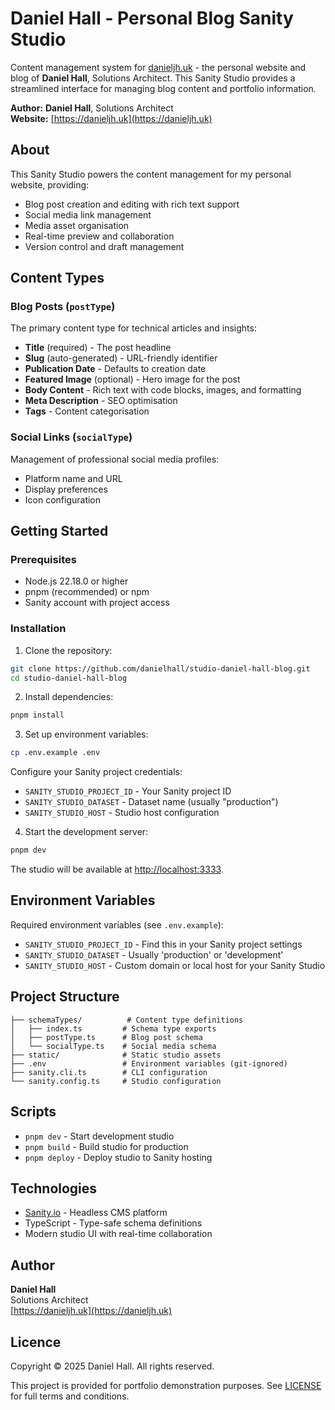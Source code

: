 # Daniel Hall - Personal Blog Sanity Studio

Content management system for [danieljh.uk](https://danieljh.uk) - the personal website and blog of **Daniel Hall**, Solutions Architect. This Sanity Studio provides a streamlined interface for managing blog content and portfolio information.

**Author:** **Daniel Hall**, Solutions Architect  
**Website:** [https://danieljh.uk](https://danieljh.uk)

## About

This Sanity Studio powers the content management for my personal website, providing:

- Blog post creation and editing with rich text support
- Social media link management
- Media asset organisation
- Real-time preview and collaboration
- Version control and draft management

## Content Types

### Blog Posts (`postType`)
The primary content type for technical articles and insights:
- **Title** (required) - The post headline
- **Slug** (auto-generated) - URL-friendly identifier
- **Publication Date** - Defaults to creation date
- **Featured Image** (optional) - Hero image for the post
- **Body Content** - Rich text with code blocks, images, and formatting
- **Meta Description** - SEO optimisation
- **Tags** - Content categorisation

### Social Links (`socialType`)
Management of professional social media profiles:
- Platform name and URL
- Display preferences
- Icon configuration

## Getting Started

### Prerequisites

- Node.js 22.18.0 or higher
- pnpm (recommended) or npm
- Sanity account with project access

### Installation

1. Clone the repository:
```bash
git clone https://github.com/danielhall/studio-daniel-hall-blog.git
cd studio-daniel-hall-blog
```

2. Install dependencies:
```bash
pnpm install
```

3. Set up environment variables:
```bash
cp .env.example .env
```
Configure your Sanity project credentials:
- `SANITY_STUDIO_PROJECT_ID` - Your Sanity project ID
- `SANITY_STUDIO_DATASET` - Dataset name (usually "production")
- `SANITY_STUDIO_HOST` - Studio host configuration

4. Start the development server:
```bash
pnpm dev
```

The studio will be available at [http://localhost:3333](http://localhost:3333).

## Environment Variables

Required environment variables (see `.env.example`):

- `SANITY_STUDIO_PROJECT_ID` - Find this in your Sanity project settings
- `SANITY_STUDIO_DATASET` - Usually 'production' or 'development'
- `SANITY_STUDIO_HOST` - Custom domain or local host for your Sanity Studio

## Project Structure

```
├── schemaTypes/          # Content type definitions
│   ├── index.ts         # Schema type exports
│   ├── postType.ts      # Blog post schema
│   └── socialType.ts    # Social media schema
├── static/              # Static studio assets
├── .env                 # Environment variables (git-ignored)
├── sanity.cli.ts        # CLI configuration
└── sanity.config.ts     # Studio configuration
```

## Scripts

- `pnpm dev` - Start development studio
- `pnpm build` - Build studio for production  
- `pnpm deploy` - Deploy studio to Sanity hosting

## Technologies

- [Sanity.io](https://www.sanity.io/) - Headless CMS platform
- TypeScript - Type-safe schema definitions
- Modern studio UI with real-time collaboration

## Author

**Daniel Hall**  
Solutions Architect  
[https://danieljh.uk](https://danieljh.uk)

## Licence

Copyright © 2025 Daniel Hall. All rights reserved.

This project is provided for portfolio demonstration purposes. See [LICENSE](./LICENSE) for full terms and conditions.